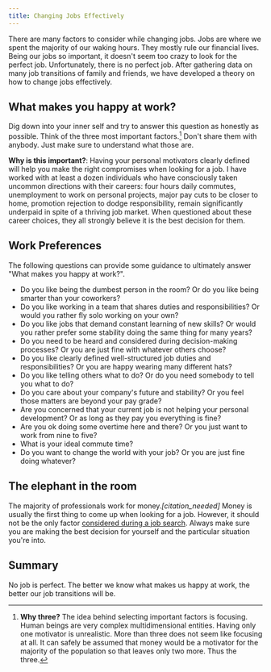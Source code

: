 ```yaml
---
title: Changing Jobs Effectively
---
```


There are many factors to consider while changing jobs. Jobs are where we spent the majority of our waking hours. They mostly rule our financial lives. Being our jobs so important, it doesn't seem too crazy to look for the perfect job. Unfortunately, there is no perfect job. After gathering data on many job transitions of family and friends, we have developed a theory on how to change jobs effectively.


## What makes you happy at work?
Dig down into your inner self and try to answer this question as honestly as possible. Think of the three most important factors.[^why_three] Don't share them with anybody. Just make sure to understand what those are.

**Why is this important?**: Having your personal motivators clearly defined will help you make the right compromises when looking for a job. I have worked with at least a dozen individuals who have consciously taken uncommon directions with their careers: four hours daily commutes, unemployment to work on personal projects, major pay cuts to be closer to home, promotion rejection to dodge responsibility, remain significantly underpaid in spite of a thriving job market. When questioned about these career choices, they all strongly believe it is the best decision for them.


## Work Preferences
The following questions can provide some guidance to ultimately answer "What makes you happy at work?".

- Do you like being the dumbest person in the room? Or do you like being smarter than your coworkers?
- Do you like working in a team that shares duties and responsibilities? Or would you rather fly solo working on your own?
- Do you like jobs that demand constant learning of new skills? Or would you rather prefer some stability doing the same thing for many years?
- Do you need to be heard and considered during decision-making processes? Or you are just fine with whatever others choose?
- Do you like clearly defined well-structured job duties and responsibilities? Or you are happy wearing many different hats?
- Do you like telling others what to do? Or do you need somebody to tell you what to do?
- Do you care about your company's future and stability? Or you feel those matters are beyond your pay grade?
- Are you concerned that your current job is not helping your personal development? Or as long as they pay you everything is fine?
- Are you ok doing some overtime here and there? Or you just want to work from nine to five?
- What is your ideal commute time?
- Do you want to change the world with your job? Or you are just fine doing whatever?


## The elephant in the room
The majority of professionals work for money.*[citation_needed]* Money is usually the first thing to come up when looking for a job. However, it should not be the only factor [considered during a job search](http://www.npr.org/sections/money/2010/09/07/129703291/new-study-high-incomes-don-t-bring-you-happiness). Always make sure you are making the best decision for yourself and the particular situation you're into.


## Summary
No job is perfect. The better we know what makes us happy at work, the better our job transitions will be.


[^why_three]: **Why three?** The idea behind selecting important factors is focusing. Human beings are very complex multidimensional entities. Having only one motivator is unrealistic. More than three does not seem like focusing at all. It can safely be assumed that money would be a motivator for the majority of the population so that leaves only two more. Thus the three.
